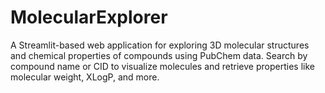 # MolecularExplorer
A Streamlit-based web application for exploring 3D molecular structures and chemical properties of compounds using PubChem data. Search by compound name or CID to visualize molecules and retrieve properties like molecular weight, XLogP, and more.
